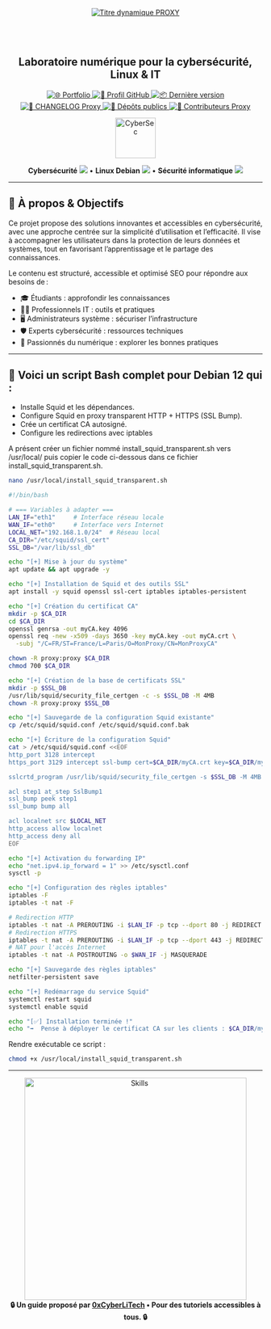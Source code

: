 <div align="center">

  <br></br>
  
  <a href="https://github.com/0xCyberLiTech">
    <img src="https://readme-typing-svg.herokuapp.com?font=JetBrains+Mono&size=50&duration=6000&pause=1000000000&color=FF0048&center=true&vCenter=true&width=1100&lines=%3EPROXY_" alt="Titre dynamique PROXY" />
  </a>
  
  <br></br>

  <h2>Laboratoire numérique pour la cybersécurité, Linux & IT</h2>

  <p align="center">
    <a href="https://0xcyberlitech.github.io/">
      <img src="https://img.shields.io/badge/Portfolio-0xCyberLiTech-181717?logo=github&style=flat-square" alt="🌐 Portfolio" />
    </a>
    <a href="https://github.com/0xCyberLiTech">
      <img src="https://img.shields.io/badge/Profil-GitHub-181717?logo=github&style=flat-square" alt="🔗 Profil GitHub" />
    </a>
    <a href="https://github.com/0xCyberLiTech/Proxy/releases/latest">
      <img src="https://img.shields.io/github/v/release/0xCyberLiTech/Proxy?label=version&style=flat-square&color=blue" alt="📦 Dernière version" />
    </a>
    <a href="https://github.com/0xCyberLiTech/Proxy/blob/main/CHANGELOG.md">
      <img src="https://img.shields.io/badge/📄%20Changelog-Proxy-blue?style=flat-square" alt="📄 CHANGELOG Proxy" />
    </a>
    <a href="https://github.com/0xCyberLiTech?tab=repositories">
      <img src="https://img.shields.io/badge/Dépôts-publics-blue?style=flat-square" alt="📂 Dépôts publics" />
    </a>
    <a href="https://github.com/0xCyberLiTech/Proxy/graphs/contributors">
      <img src="https://img.shields.io/badge/👥%20Contributeurs-cliquez%20ici-007ec6?style=flat-square" alt="👥 Contributeurs Proxy" />
    </a>
  </p>

</div>

<!--
Optimisation SEO : mots-clés cybersécurité, Linux, administration système, sécurité informatique, tutoriels, guides, expertise, formation, supervision, Docker, OpenVAS, firewall, proxy, DNS, SSH, Debian, IT, réseau, cryptographie, open source, ressources techniques, étudiants, professionnels, passionnés.
-->

<div align="center">
  <img src="https://img.icons8.com/fluency/96/000000/cyber-security.png" alt="CyberSec" width="80"/>
</div>

<div align="center">
  <p>
    <strong>Cybersécurité</strong> <img src="https://img.icons8.com/color/24/000000/lock--v1.png"/> • <strong>Linux Debian</strong> <img src="https://img.icons8.com/color/24/000000/linux.png"/> • <strong>Sécurité informatique</strong> <img src="https://img.icons8.com/color/24/000000/shield-security.png"/>
  </p>
</div>

---

## 🚀 À propos & Objectifs

Ce projet propose des solutions innovantes et accessibles en cybersécurité, avec une approche centrée sur la simplicité d’utilisation et l’efficacité. Il vise à accompagner les utilisateurs dans la protection de leurs données et systèmes, tout en favorisant l’apprentissage et le partage des connaissances.

Le contenu est structuré, accessible et optimisé SEO pour répondre aux besoins de :
- 🎓 Étudiants : approfondir les connaissances
- 👨‍💻 Professionnels IT : outils et pratiques
- 🖥️ Administrateurs système : sécuriser l’infrastructure
- 🛡️ Experts cybersécurité : ressources techniques
- 🚀 Passionnés du numérique : explorer les bonnes pratiques

---

## 🔐 Voici un script Bash complet pour Debian 12 qui :

- Installe Squid et les dépendances.
- Configure Squid en proxy transparent HTTP + HTTPS (SSL Bump).
- Crée un certificat CA autosigné.
- Configure les redirections avec iptables

A présent créer un fichier nommé install_squid_transparent.sh vers /usr/local/ puis copier le code ci-dessous dans ce fichier install_squid_transparent.sh.

```bash
nano /usr/local/install_squid_transparent.sh
```

```bash
#!/bin/bash

# === Variables à adapter ===
LAN_IF="eth1"     # Interface réseau locale
WAN_IF="eth0"     # Interface vers Internet
LOCAL_NET="192.168.1.0/24"  # Réseau local
CA_DIR="/etc/squid/ssl_cert"
SSL_DB="/var/lib/ssl_db"

echo "[+] Mise à jour du système"
apt update && apt upgrade -y

echo "[+] Installation de Squid et des outils SSL"
apt install -y squid openssl ssl-cert iptables iptables-persistent

echo "[+] Création du certificat CA"
mkdir -p $CA_DIR
cd $CA_DIR
openssl genrsa -out myCA.key 4096
openssl req -new -x509 -days 3650 -key myCA.key -out myCA.crt \
  -subj "/C=FR/ST=France/L=Paris/O=MonProxy/CN=MonProxyCA"

chown -R proxy:proxy $CA_DIR
chmod 700 $CA_DIR

echo "[+] Création de la base de certificats SSL"
mkdir -p $SSL_DB
/usr/lib/squid/security_file_certgen -c -s $SSL_DB -M 4MB
chown -R proxy:proxy $SSL_DB

echo "[+] Sauvegarde de la configuration Squid existante"
cp /etc/squid/squid.conf /etc/squid/squid.conf.bak

echo "[+] Écriture de la configuration Squid"
cat > /etc/squid/squid.conf <<EOF
http_port 3128 intercept
https_port 3129 intercept ssl-bump cert=$CA_DIR/myCA.crt key=$CA_DIR/myCA.key generate-host-certificates=on dynamic_cert_mem_cache_size=4MB

sslcrtd_program /usr/lib/squid/security_file_certgen -s $SSL_DB -M 4MB

acl step1 at_step SslBump1
ssl_bump peek step1
ssl_bump bump all

acl localnet src $LOCAL_NET
http_access allow localnet
http_access deny all
EOF

echo "[+] Activation du forwarding IP"
echo "net.ipv4.ip_forward = 1" >> /etc/sysctl.conf
sysctl -p

echo "[+] Configuration des règles iptables"
iptables -F
iptables -t nat -F

# Redirection HTTP
iptables -t nat -A PREROUTING -i $LAN_IF -p tcp --dport 80 -j REDIRECT --to-port 3128
# Redirection HTTPS
iptables -t nat -A PREROUTING -i $LAN_IF -p tcp --dport 443 -j REDIRECT --to-port 3129
# NAT pour l'accès Internet
iptables -t nat -A POSTROUTING -o $WAN_IF -j MASQUERADE

echo "[+] Sauvegarde des règles iptables"
netfilter-persistent save

echo "[+] Redémarrage du service Squid"
systemctl restart squid
systemctl enable squid

echo "[✅] Installation terminée !"
echo "➡️  Pense à déployer le certificat CA sur les clients : $CA_DIR/myCA.crt"
```

Rendre exécutable ce script :

```bash
chmod +x /usr/local/install_squid_transparent.sh
```

---

<div align="center">
  <a href="https://github.com/0xCyberLiTech" target="_blank" rel="noopener">
    <img src="https://skillicons.dev/icons?i=linux,debian,bash,docker,nginx,git,vim,python,markdown" alt="Skills" width="440">
  </a>
</div>

<div align="center">
  <b>🔒 Un guide proposé par <a href="https://github.com/0xCyberLiTech">0xCyberLiTech</a> • Pour des tutoriels accessibles à tous. 🔒</b>
</div>
